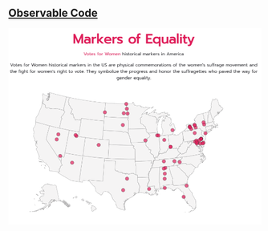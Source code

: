 
## [Observable Code](https://observablehq.com/d/dee99d9196293da1)

![](https://github.com/deepdk/TidyTuesday_2023/blob/main/2023/images/votes%20for%20women_3.gif)

